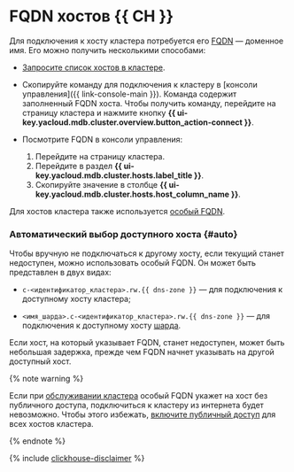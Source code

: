 # FQDN хостов {{ CH }}

Для подключения к хосту кластера потребуется его [FQDN](../../concepts/network.md#hostname) — доменное имя. Его можно получить несколькими способами:

* [Запросите список хостов в кластере](../../operations/hosts.md#list-hosts).
* Скопируйте команду для подключения к кластеру в [консоли управления]({{ link-console-main }}). Команда содержит заполненный FQDN хоста. Чтобы получить команду, перейдите на страницу кластера и нажмите кнопку **{{ ui-key.yacloud.mdb.cluster.overview.button_action-connect }}**.
* Посмотрите FQDN в консоли управления:

    1. Перейдите на страницу кластера.
    1. Перейдите в раздел **{{ ui-key.yacloud.mdb.cluster.hosts.label_title }}**.
    1. Скопируйте значение в столбце **{{ ui-key.yacloud.mdb.cluster.hosts.host_column_name }}**.

Для хостов кластера также используется [особый FQDN](#auto).

### Автоматический выбор доступного хоста {#auto}

Чтобы вручную не подключаться к другому хосту, если текущий станет недоступен, можно использовать особый FQDN. Он может быть представлен в двух видах:

* `c-<идентификатор_кластера>.rw.{{ dns-zone }}` — для подключения к доступному хосту кластера;

* `<имя_шарда>.c-<идентификатор_кластера>.rw.{{ dns-zone }}` — для подключения к доступному хосту [шарда](../../concepts/sharding.md).

Если хост, на который указывает FQDN, станет недоступен, может быть небольшая задержка, прежде чем FQDN начнет указывать на другой доступный хост.

{% note warning %}

Если при [обслуживании кластера](../../concepts/maintenance.md#maintenance-order) особый FQDN укажет на хост без публичного доступа, подключиться к кластеру из интернета будет невозможно. Чтобы этого избежать, [включите публичный доступ](../hosts.md#update) для всех хостов кластера.

{% endnote %}

{% include [clickhouse-disclaimer](../../../_includes/clickhouse-disclaimer.md) %}
